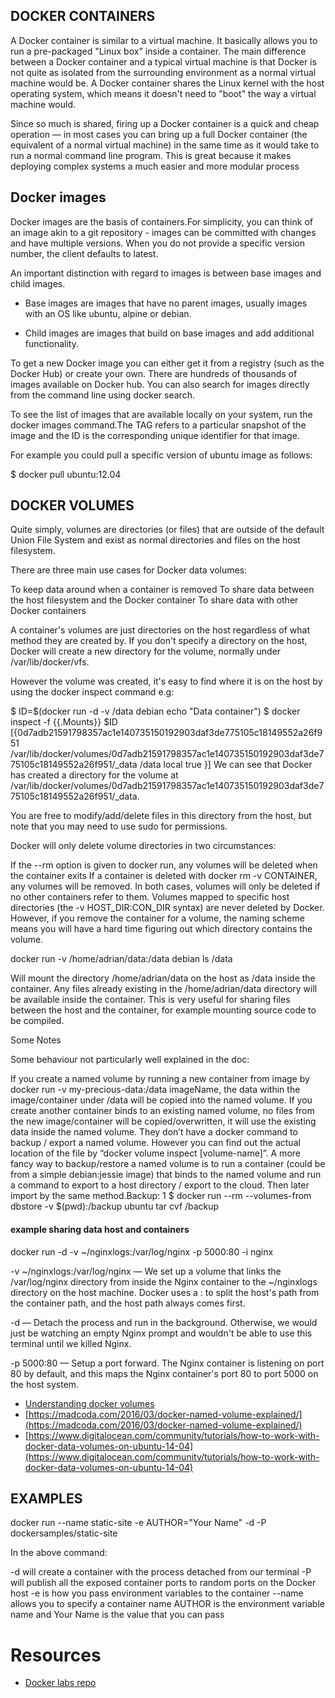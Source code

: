 
## DOCKER CONTAINERS

A Docker container is similar to a virtual machine. It basically allows you to run a pre-packaged "Linux box" inside a container. The main difference between a Docker container and a typical virtual machine is that Docker is not quite as isolated from the surrounding environment as a normal virtual machine would be. A Docker container shares the Linux kernel with the host operating system, which means it doesn't need to "boot" the way a virtual machine would.

Since so much is shared, firing up a Docker container is a quick and cheap operation — in most cases you can bring up a full Docker container (the equivalent of a normal virtual machine) in the same time as it would take to run a normal command line program. This is great because it makes deploying complex systems a much easier and more modular process


## Docker images

Docker images are the basis of containers.For simplicity, you can think of an image akin to a git repository - images can be committed with changes and have multiple versions. When you do not provide a specific version number, the client defaults to latest.

An important distinction with regard to images is between base images and child images.

  * Base images are images that have no parent images, usually images with an OS like ubuntu, alpine or debian.

  * Child images are images that build on base images and add additional functionality.

To get a new Docker image you can either get it from a registry (such as the Docker Hub) or create your own. There are hundreds of thousands of images available on Docker hub. You can also search for images directly from the command line using docker search.

To see the list of images that are available locally on your system, run the docker images command.The TAG refers to a particular snapshot of the image and the ID is the corresponding unique identifier for that image.

For example you could pull a specific version of ubuntu image as follows:

$ docker pull ubuntu:12.04


## DOCKER VOLUMES

Quite simply, volumes are directories (or files) that are outside of the default Union File System and exist as normal directories and files on the host filesystem.

There are three main use cases for Docker data volumes:

To keep data around when a container is removed
To share data between the host filesystem and the Docker container
To share data with other Docker containers

A container's volumes are just directories on the host regardless of what method they are created by. If you don't specify a directory on the host, Docker will create a new directory for the volume, normally under /var/lib/docker/vfs.

However the volume was created, it's easy to find where it is on the host by using the docker inspect command e.g:

$ ID=$(docker run -d -v /data debian echo "Data container")
$ docker inspect -f {{.Mounts}} $ID
[{0d7adb21591798357ac1e140735150192903daf3de775105c18149552a26f951 /var/lib/docker/volumes/0d7adb21591798357ac1e140735150192903daf3de775105c18149552a26f951/_data /data local  true }]
We can see that Docker has created a directory for the volume at /var/lib/docker/volumes/0d7adb21591798357ac1e140735150192903daf3de775105c18149552a26f951/_data.

You are free to modify/add/delete files in this directory from the host, but note that you may need to use sudo for permissions.

Docker will only delete volume directories in two circumstances:

If the --rm option is given to docker run, any volumes will be deleted when the container exits
If a container is deleted with docker rm -v CONTAINER, any volumes will be removed.
In both cases, volumes will only be deleted if no other containers refer to them. Volumes mapped to specific host directories (the -v HOST_DIR:CON_DIR syntax) are never deleted by Docker. However, if you remove the container for a volume, the naming scheme means you will have a hard time figuring out which directory contains the volume.



docker run -v /home/adrian/data:/data debian ls /data

Will mount the directory /home/adrian/data on the host as /data inside the container. Any files already existing in the /home/adrian/data directory will be available inside the container. This is very useful for sharing files between the host and the container, for example mounting source code to be compiled.


Some Notes

Some behaviour not particularly well explained in the doc:

If you create a named volume by running a new container from image by docker run -v my-precious-data:/data imageName, the data within the image/container under /data will be copied into the named volume.
If you create another container binds to an existing named volume, no files from the new image/container will be copied/overwritten, it will use the existing data inside the named volume.
They don’t have a docker command to backup / export a named volume. However you can find out the actual location of the file by “docker volume inspect [volume-name]”.
A more fancy way to backup/restore a named volume is to run a container (could be from a simple debian:jessie image) that binds to the named volume and run a command to export to a host directory / export to the cloud. Then later import by the same method.Backup:
1
$ docker run --rm --volumes-from dbstore -v $(pwd):/backup ubuntu tar cvf /backup

#### example sharing data host and containers

docker run -d -v ~/nginxlogs:/var/log/nginx -p 5000:80 -i nginx

 -v ~/nginxlogs:/var/log/nginx — We set up a volume that links the /var/log/nginx directory from inside the Nginx container to the ~/nginxlogs directory on the host machine. Docker uses a : to split the host's path from the container path, and the host path always comes first.

 -d — Detach the process and run in the background. Otherwise, we would just be watching an empty Nginx prompt and wouldn't be able to use this terminal until we killed Nginx.

 -p 5000:80 — Setup a port forward. The Nginx container is listening on port 80 by default, and this maps the Nginx container's port 80 to port 5000 on the host system.



* [Understanding docker volumes](http://container-solutions.com/understanding-volumes-docker/)
* [https://madcoda.com/2016/03/docker-named-volume-explained/](https://madcoda.com/2016/03/docker-named-volume-explained/)
* [https://www.digitalocean.com/community/tutorials/how-to-work-with-docker-data-volumes-on-ubuntu-14-04](https://www.digitalocean.com/community/tutorials/how-to-work-with-docker-data-volumes-on-ubuntu-14-04)

## EXAMPLES


docker run --name static-site -e AUTHOR="Your Name" -d -P dockersamples/static-site

In the above command:

-d will create a container with the process detached from our terminal
-P will publish all the exposed container ports to random ports on the Docker host
-e is how you pass environment variables to the container
--name allows you to specify a container name
AUTHOR is the environment variable name and Your Name is the value that you can pass



# Resources

* [Docker labs repo](https://github.com/docker/labs/)
